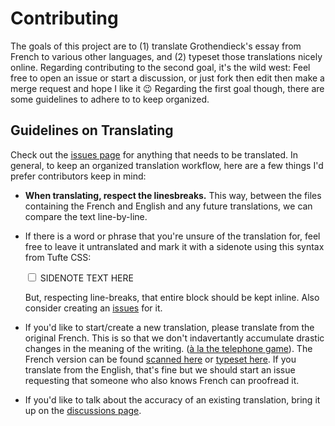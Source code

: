 # Contributing

The goals of this project are to 
(1) translate Grothendieck's essay from French to various other languages,
and (2) typeset those translations nicely online.
Regarding contributing to the second goal, it's the wild west:
Feel free to open an issue or start a discussion,
or just fork then edit then make a merge request and hope I like it 😉
Regarding the first goal though, 
there are some guidelines to adhere to to keep organized.


## Guidelines on Translating

Check out the [issues page](https://github.com/mikepierce/grothendieck-kimchi/issues)
for anything that needs to be translated.
In general, to keep an organized translation workflow,
here are a few things I'd prefer contributors keep in mind:

  - **When translating, respect the linesbreaks.** 
    This way, between the files containing the French and English 
    and any future translations, we can compare the text line-by-line.

  - If there is a word or phrase that you're unsure 
    of the translation for, feel free to leave it untranslated 
    and mark it with a sidenote using this syntax from Tufte CSS:
    
    <label for="sn-TAG" class="margin-toggle sidenote-number"></label>
    <input type="checkbox" id="sn-TAG" class="margin-toggle"/>
    <span class="sidenote">SIDENOTE TEXT HERE</span>

    But, respecting line-breaks, that entire block should be kept inline.
    Also consider creating an [issues](https://github.com/mikepierce/grothendieck-kimchi/issues)
    for it.

  - If you'd like to start/create a new translation,
    please translate from the original French.
    This is so that we don't indavertantly accumulate 
    drastic changes in the meaning of the writing.
    ([à la the telephone game](https://en.wikipedia.org/wiki/Telephone_(game))).
    The French version can be found [scanned here](http://www.ihes.fr/~damour/IMAGE/kimchi_grothendieck.pdf) 
    or [typeset here](https://mikepierce.github.io/grothendieck-kimchi/translations/french/).
    If you translate from the English, that's fine 
    but we should start an issue requesting that someone who also knows French
    can proofread it.

  - If you'd like to talk about the accuracy of an existing translation,
    bring it up on the [discussions page](https://github.com/mikepierce/grothendieck-kimchi/discussions).

